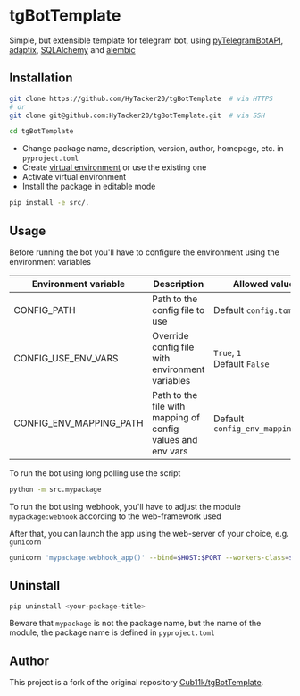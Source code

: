 # tgBotTemplate

Simple, but extensible template for telegram bot,
using [pyTelegramBotAPI](https://github.com/eternnoir/pyTelegramBotAPI), 
[adaptix](https://github.com/reagento/dataclass-factory/tree/3.x/develop),
[SQLAlchemy](https://github.com/sqlalchemy/sqlalchemy)
and [alembic](https://github.com/sqlalchemy/alembic)

## Installation

```bash
git clone https://github.com/HyTacker20/tgBotTemplate  # via HTTPS
# or
git clone git@github.com:HyTacker20/tgBotTemplate.git  # via SSH

cd tgBotTemplate
```

- Change package name, description, version, author, homepage, etc. in `pyproject.toml`
- Create [virtual environment](https://pipenv.pypa.io/en/latest/installation.html) or use the
  existing one
- Activate virtual environment 
- Install the package in editable mode

```bash
pip install -e src/.
```

## Usage

Before running the bot you'll have to configure the environment
using the environment variables

| Environment variable    | Description                                                 | Allowed values                    |
|-------------------------|-------------------------------------------------------------|-----------------------------------|
| CONFIG_PATH             | Path to the config file to use                              | Default `config.toml`             |
| CONFIG_USE_ENV_VARS     | Override config file with environment variables             | `True`, `1`<br/>Default `False`   |
| CONFIG_ENV_MAPPING_PATH | Path to the file with mapping of config values and env vars | Default `config_env_mapping.toml` |

To run the bot using long polling use the script

```bash
python -m src.mypackage
```

To run the bot using webhook, you'll have to adjust the module `mypackage:webhook`
according to the web-framework used

After that, you can launch the app using the web-server of your choice, e.g. `gunicorn`

```bash
gunicorn 'mypackage:webhook_app()' --bind=$HOST:$PORT --workers-class=$WORKERS_CLASS
```

## Uninstall

```bash
pip uninstall <your-package-title>
```

Beware that `mypackage` is not the package name, but the name of the module,
the package name is defined in `pyproject.toml`

## Author

This project is a fork of the original repository [Cub11k/tgBotTemplate](https://github.com/Cub11k/tgBotTemplate).


